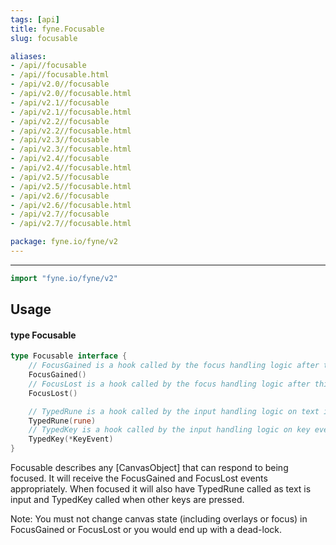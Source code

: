 ```yaml
---
tags: [api]
title: fyne.Focusable
slug: focusable

aliases:
- /api//focusable
- /api//focusable.html
- /api/v2.0//focusable
- /api/v2.0//focusable.html
- /api/v2.1//focusable
- /api/v2.1//focusable.html
- /api/v2.2//focusable
- /api/v2.2//focusable.html
- /api/v2.3//focusable
- /api/v2.3//focusable.html
- /api/v2.4//focusable
- /api/v2.4//focusable.html
- /api/v2.5//focusable
- /api/v2.5//focusable.html
- /api/v2.6//focusable
- /api/v2.6//focusable.html
- /api/v2.7//focusable
- /api/v2.7//focusable.html

package: fyne.io/fyne/v2
---
```



---
```go
import "fyne.io/fyne/v2"
```

## Usage

#### type Focusable

```go
type Focusable interface {
	// FocusGained is a hook called by the focus handling logic after this object gained the focus.
	FocusGained()
	// FocusLost is a hook called by the focus handling logic after this object lost the focus.
	FocusLost()

	// TypedRune is a hook called by the input handling logic on text input events if this object is focused.
	TypedRune(rune)
	// TypedKey is a hook called by the input handling logic on key events if this object is focused.
	TypedKey(*KeyEvent)
}
```

Focusable describes any [CanvasObject] that can respond to being focused. It will receive the FocusGained and FocusLost events appropriately. When focused it will also have TypedRune called as text is input and TypedKey called when other keys are pressed.

Note: You must not change canvas state (including overlays or focus) in FocusGained or FocusLost or you would end up with a dead-lock.
